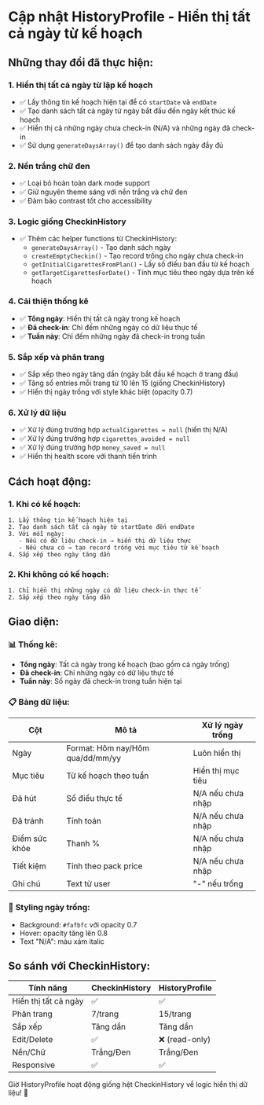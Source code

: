 # Cập nhật HistoryProfile - Hiển thị tất cả ngày từ kế hoạch

## Những thay đổi đã thực hiện:

### 1. **Hiển thị tất cả ngày từ lập kế hoạch**
- ✅ Lấy thông tin kế hoạch hiện tại để có `startDate` và `endDate`
- ✅ Tạo danh sách tất cả ngày từ ngày bắt đầu đến ngày kết thúc kế hoạch
- ✅ Hiển thị cả những ngày chưa check-in (N/A) và những ngày đã check-in
- ✅ Sử dụng `generateDaysArray()` để tạo danh sách ngày đầy đủ

### 2. **Nền trắng chữ đen**
- ✅ Loại bỏ hoàn toàn dark mode support
- ✅ Giữ nguyên theme sáng với nền trắng và chữ đen
- ✅ Đảm bảo contrast tốt cho accessibility

### 3. **Logic giống CheckinHistory**
- ✅ Thêm các helper functions từ CheckinHistory:
  - `generateDaysArray()` - Tạo danh sách ngày
  - `createEmptyCheckin()` - Tạo record trống cho ngày chưa check-in
  - `getInitialCigarettesFromPlan()` - Lấy số điếu ban đầu từ kế hoạch
  - `getTargetCigarettesForDate()` - Tính mục tiêu theo ngày dựa trên kế hoạch

### 4. **Cải thiện thống kê**
- ✅ **Tổng ngày**: Hiển thị tất cả ngày trong kế hoạch
- ✅ **Đã check-in**: Chỉ đếm những ngày có dữ liệu thực tế
- ✅ **Tuần này**: Chỉ đếm những ngày đã check-in trong tuần

### 5. **Sắp xếp và phân trang**
- ✅ Sắp xếp theo ngày tăng dần (ngày bắt đầu kế hoạch ở trang đầu)
- ✅ Tăng số entries mỗi trang từ 10 lên 15 (giống CheckinHistory)
- ✅ Hiển thị ngày trống với style khác biệt (opacity 0.7)

### 6. **Xử lý dữ liệu**
- ✅ Xử lý đúng trường hợp `actualCigarettes = null` (hiển thị N/A)
- ✅ Xử lý đúng trường hợp `cigarettes_avoided = null`
- ✅ Xử lý đúng trường hợp `money_saved = null`
- ✅ Hiển thị health score với thanh tiến trình

## Cách hoạt động:

### 1. **Khi có kế hoạch:**
```
1. Lấy thông tin kế hoạch hiện tại
2. Tạo danh sách tất cả ngày từ startDate đến endDate
3. Với mỗi ngày:
   - Nếu có dữ liệu check-in → hiển thị dữ liệu thực
   - Nếu chưa có → tạo record trống với mục tiêu từ kế hoạch
4. Sắp xếp theo ngày tăng dần
```

### 2. **Khi không có kế hoạch:**
```
1. Chỉ hiển thị những ngày có dữ liệu check-in thực tế
2. Sắp xếp theo ngày tăng dần
```

## Giao diện:

### 📊 **Thống kê:**
- **Tổng ngày**: Tất cả ngày trong kế hoạch (bao gồm cả ngày trống)
- **Đã check-in**: Chỉ những ngày có dữ liệu thực tế  
- **Tuần này**: Số ngày đã check-in trong tuần hiện tại

### 📋 **Bảng dữ liệu:**
| Cột | Mô tả | Xử lý ngày trống |
|-----|-------|------------------|
| Ngày | Format: Hôm nay/Hôm qua/dd/mm/yy | Luôn hiển thị |
| Mục tiêu | Từ kế hoạch theo tuần | Hiển thị mục tiêu |
| Đã hút | Số điếu thực tế | N/A nếu chưa nhập |
| Đã tránh | Tính toán | N/A nếu chưa nhập |
| Điểm sức khỏe | Thanh % | N/A nếu chưa nhập |
| Tiết kiệm | Tính theo pack price | N/A nếu chưa nhập |
| Ghi chú | Text từ user | "-" nếu trống |

### 🎨 **Styling ngày trống:**
- Background: `#fafbfc` với opacity 0.7
- Hover: opacity tăng lên 0.8
- Text "N/A": màu xám italic

## So sánh với CheckinHistory:

| Tính năng | CheckinHistory | HistoryProfile |
|-----------|----------------|----------------|
| Hiển thị tất cả ngày | ✅ | ✅ |
| Phân trang | 7/trang | 15/trang |
| Sắp xếp | Tăng dần | Tăng dần |
| Edit/Delete | ✅ | ❌ (read-only) |
| Nền/Chữ | Trắng/Đen | Trắng/Đen |
| Responsive | ✅ | ✅ |

Giờ HistoryProfile hoạt động giống hệt CheckinHistory về logic hiển thị dữ liệu! 🎉
